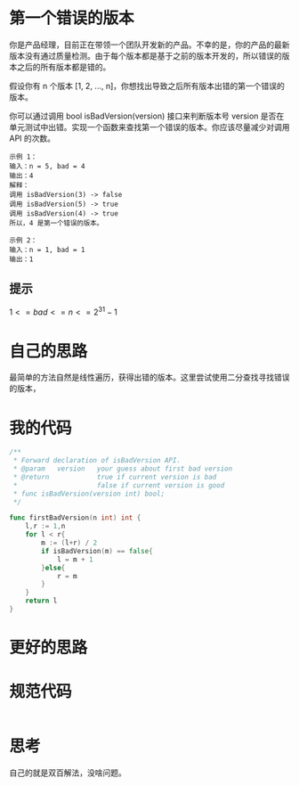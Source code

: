 # 第一个错误的版本

你是产品经理，目前正在带领一个团队开发新的产品。不幸的是，你的产品的最新版本没有通过质量检测。由于每个版本都是基于之前的版本开发的，所以错误的版本之后的所有版本都是错的。

假设你有 n 个版本 [1, 2, ..., n]，你想找出导致之后所有版本出错的第一个错误的版本。

你可以通过调用 bool isBadVersion(version) 接口来判断版本号 version 是否在单元测试中出错。实现一个函数来查找第一个错误的版本。你应该尽量减少对调用 API 的次数。

```
示例 1：
输入：n = 5, bad = 4
输出：4
解释：
调用 isBadVersion(3) -> false 
调用 isBadVersion(5) -> true 
调用 isBadVersion(4) -> true
所以，4 是第一个错误的版本。

示例 2：
输入：n = 1, bad = 1
输出：1
```

## 提示

$1 <= bad <= n <= 2^{31} - 1$

# 自己的思路

最简单的方法自然是线性遍历，获得出错的版本。这里尝试使用二分查找寻找错误的版本，

# 我的代码

```go
/** 
 * Forward declaration of isBadVersion API.
 * @param   version   your guess about first bad version
 * @return 	 	      true if current version is bad 
 *			          false if current version is good
 * func isBadVersion(version int) bool;
 */

func firstBadVersion(n int) int {
    l,r := 1,n
    for l < r{
        m := (l+r) / 2
        if isBadVersion(m) == false{
            l = m + 1
        }else{
            r = m
        }
    }
    return l
}
```

# 更好的思路



# 规范代码

```go

```

# 思考

自己的就是双百解法，没啥问题。

